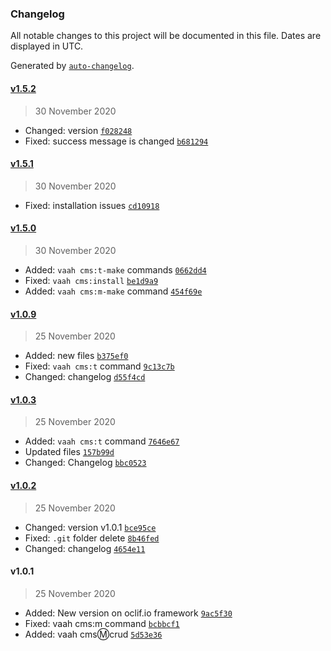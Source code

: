 ### Changelog

All notable changes to this project will be documented in this file. Dates are displayed in UTC.

Generated by [`auto-changelog`](https://github.com/CookPete/auto-changelog).

#### [v1.5.2](https://github.com/webreinvent/vaahcli/compare/v1.5.1...v1.5.2)

> 30 November 2020

- Changed: version [`f028248`](https://github.com/webreinvent/vaahcli/commit/f0282487dd63bbc410d4cc0a2f2e7c7db9bbf872)
- Fixed: success message is changed [`b681294`](https://github.com/webreinvent/vaahcli/commit/b6812946375e383436d1f5306958cfc5f34c90f1)

#### [v1.5.1](https://github.com/webreinvent/vaahcli/compare/v1.5.0...v1.5.1)

> 30 November 2020

- Fixed: installation issues [`cd10918`](https://github.com/webreinvent/vaahcli/commit/cd1091831a4906521b4cf6b8ce408cd2a2290b81)

#### [v1.5.0](https://github.com/webreinvent/vaahcli/compare/v1.0.9...v1.5.0)

> 30 November 2020

- Added: `vaah cms:t-make` commands [`0662dd4`](https://github.com/webreinvent/vaahcli/commit/0662dd4a6d4fa1aff4d25aae4da300f8e4e68ecd)
- Fixed: `vaah cms:install` [`be1d9a9`](https://github.com/webreinvent/vaahcli/commit/be1d9a96cf6191acd878f2a3311ec8119bbb5473)
- Added: `vaah cms:m-make` command [`454f69e`](https://github.com/webreinvent/vaahcli/commit/454f69ea4e57a4b13146cc2c684173511909ea6c)

#### [v1.0.9](https://github.com/webreinvent/vaahcli/compare/v1.0.3...v1.0.9)

> 25 November 2020

- Added: new files [`b375ef0`](https://github.com/webreinvent/vaahcli/commit/b375ef08b2d5880a0e63f748fdd2040dfd8a111a)
- Fixed: `vaah cms:t` command [`9c13c7b`](https://github.com/webreinvent/vaahcli/commit/9c13c7b34ae3f1076d4d1e8cc795d04a3177f276)
- Changed: changelog [`d55f4cd`](https://github.com/webreinvent/vaahcli/commit/d55f4cd0bbb73d98800aa5cb1a4a9c469525069c)

#### [v1.0.3](https://github.com/webreinvent/vaahcli/compare/v1.0.2...v1.0.3)

> 25 November 2020

- Added: `vaah cms:t` command [`7646e67`](https://github.com/webreinvent/vaahcli/commit/7646e674fbfe04af1b81edabd32636ba65a5432d)
- Updated files [`157b99d`](https://github.com/webreinvent/vaahcli/commit/157b99dbfa30bfd311e494792bfeb5c3b7af1bf1)
- Changed: Changelog [`bbc0523`](https://github.com/webreinvent/vaahcli/commit/bbc0523401865cfd14ca05cc979b6401099759dd)

#### [v1.0.2](https://github.com/webreinvent/vaahcli/compare/v1.0.1...v1.0.2)

> 25 November 2020

- Changed: version v1.0.1 [`bce95ce`](https://github.com/webreinvent/vaahcli/commit/bce95ce1f371813cb430e5057addf3c1611268ac)
- Fixed: `.git` folder delete [`8b46fed`](https://github.com/webreinvent/vaahcli/commit/8b46fed946692b591ee29974e66e36b9d6055e06)
- Changed: changelog [`4654e11`](https://github.com/webreinvent/vaahcli/commit/4654e11292b8e5ca3ccad40bd93bb93a079ac7aa)

#### v1.0.1

> 25 November 2020

- Added: New version on oclif.io framework [`9ac5f30`](https://github.com/webreinvent/vaahcli/commit/9ac5f30adaee836893a2daba5e08c8b8fb1b036c)
- Fixed: vaah cms:m command [`bcbbcf1`](https://github.com/webreinvent/vaahcli/commit/bcbbcf1257eee98d548e3141d730f37d2c0cd75d)
- Added: vaah cms:m:crud [`5d53e36`](https://github.com/webreinvent/vaahcli/commit/5d53e360dd7a4d87a00523a22a6a354cc7c79dfd)
